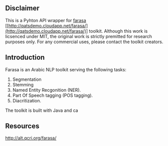 ## Disclaimer

This is a Pyhton API wrapper for [farasa](http://qatsdemo.cloudapp.net/farasa/) [[http://qatsdemo.cloudapp.net/farasa/](http://qatsdemo.cloudapp.net/farasa/)] toolkit. Although this work is licsenced under MIT, the original work is strictly premitted for research purposes only. For any commercial uses, please contact the toolkit creators.

 ## Introduction
 Farasa is  an Arabic NLP toolkit serving the following tasks:
 1. Segmentation
 2. Stemming
 3. Named Entity Recgonition (NER).
 4. Part Of Speech tagging (POS tagging).
 5. Diacritization.

The toolkit is built with Java and ca 

## Resources
http://alt.qcri.org/farasa/
<!--stackedit_data:
eyJoaXN0b3J5IjpbLTE0NDI1OTA3NDYsMzU4NjUzMzkyXX0=
-->